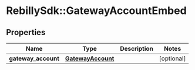 # RebillySdk::GatewayAccountEmbed

## Properties
Name | Type | Description | Notes
------------ | ------------- | ------------- | -------------
**gateway_account** | [**GatewayAccount**](GatewayAccount.md) |  | [optional] 

